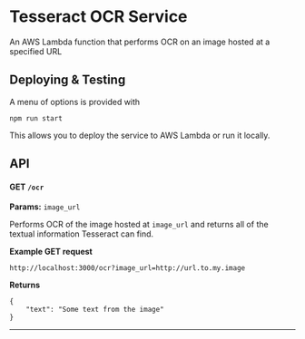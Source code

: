 # Tesseract OCR Service
An AWS Lambda function that performs OCR on an image hosted at a specified URL
<br/>

## Deploying & Testing
A menu of options is provided with
```
npm run start
```
This allows you to deploy the service to AWS Lambda or run it locally.
<br/>

## API

#### GET `/ocr`
**Params:** `image_url`

Performs OCR of the image hosted at `image_url` and returns all of the textual information Tesseract can find.

**Example GET request**
```
http://localhost:3000/ocr?image_url=http://url.to.my.image
```

**Returns**
```
{
    "text": "Some text from the image"
}
```
---
